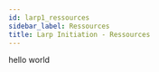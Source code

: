 ```yaml
---
id: larp1_ressources
sidebar_label: Ressources
title: Larp Initiation - Ressources
---
```


hello world
